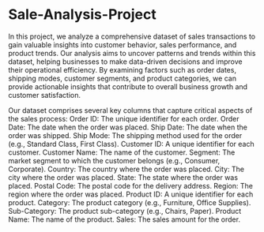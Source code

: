 # Sale-Analysis-Project
In this project, we analyze a comprehensive dataset of sales transactions to gain valuable insights into customer behavior, sales performance, and product trends. Our analysis aims to uncover patterns and trends within this dataset, helping businesses to make data-driven decisions and improve their operational efficiency. By examining factors such as order dates, shipping modes, customer segments, and product categories, we can provide actionable insights that contribute to overall business growth and customer satisfaction.

Our dataset comprises several key columns that capture critical aspects of the sales process:
Order ID: The unique identifier for each order.
Order Date: The date when the order was placed.
Ship Date: The date when the order was shipped.
Ship Mode: The shipping method used for the order (e.g., Standard Class, First Class).
Customer ID: A unique identifier for each customer.
Customer Name: The name of the customer.
Segment: The market segment to which the customer belongs (e.g., Consumer, Corporate).
Country: The country where the order was placed.
City: The city where the order was placed.
State: The state where the order was placed.
Postal Code: The postal code for the delivery address.
Region: The region where the order was placed.
Product ID: A unique identifier for each product.
Category: The product category (e.g., Furniture, Office Supplies).
Sub-Category: The product sub-category (e.g., Chairs, Paper).
Product Name: The name of the product.
Sales: The sales amount for the order.


